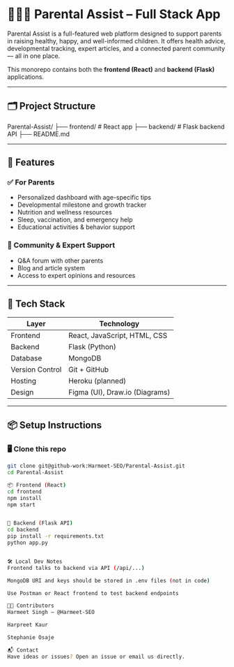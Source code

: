 # 👨‍👩‍👧 Parental Assist – Full Stack App

Parental Assist is a full-featured web platform designed to support parents in raising healthy, happy, and well-informed children. It offers health advice, developmental tracking, expert articles, and a connected parent community — all in one place.

This monorepo contains both the **frontend (React)** and **backend (Flask)** applications.

---

## 🗂 Project Structure

Parental-Assist/
├── frontend/ # React app
├── backend/ # Flask backend API
├── README.md


---

## 🚀 Features

### ✅ For Parents
- Personalized dashboard with age-specific tips
- Developmental milestone and growth tracker
- Nutrition and wellness resources
- Sleep, vaccination, and emergency help
- Educational activities & behavior support

### 💬 Community & Expert Support
- Q&A forum with other parents
- Blog and article system
- Access to expert opinions and resources

---

## 🧠 Tech Stack

| Layer     | Technology                     |
|-----------|-------------------------------|
| Frontend  | React, JavaScript, HTML, CSS  |
| Backend   | Flask (Python)                |
| Database  | MongoDB                       |
| Version Control | Git + GitHub            |
| Hosting   | Heroku (planned)              |
| Design    | Figma (UI), Draw.io (Diagrams)|

---

## 📦 Setup Instructions

### 🖥 Clone this repo

```bash
git clone git@github-work:Harmeet-SEO/Parental-Assist.git
cd Parental-Assist

📦 Frontend (React)
cd frontend
npm install
npm start


🧪 Backend (Flask API)
cd backend
pip install -r requirements.txt
python app.py


🛠 Local Dev Notes
Frontend talks to backend via API (/api/...)

MongoDB URI and keys should be stored in .env files (not in code)

Use Postman or React frontend to test backend endpoints

🧑‍💻 Contributors
Harmeet Singh — @Harmeet-SEO

Harpreet Kaur

Stephanie Osaje

📬 Contact
Have ideas or issues? Open an issue or email us directly.
